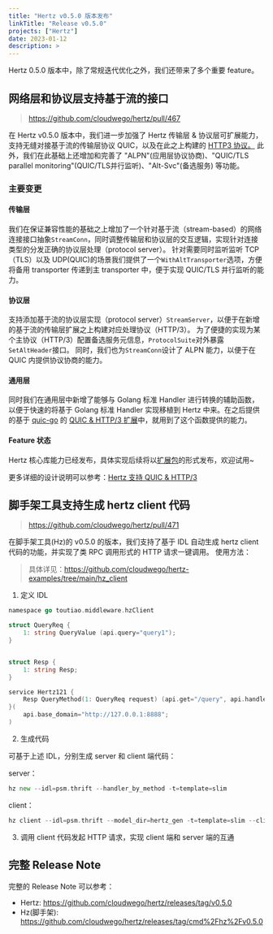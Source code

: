 ```yaml
---
title: "Hertz v0.5.0 版本发布"
linkTitle: "Release v0.5.0"
projects: ["Hertz"]
date: 2023-01-12
description: >
---
```


Hertz 0.5.0 版本中，除了常规迭代优化之外，我们还带来了多个重要 feature。

## 网络层和协议层支持基于流的接口

>https://github.com/cloudwego/hertz/pull/467

在 Hertz v0.5.0 版本中，我们进一步加强了 Hertz 传输层 & 协议层可扩展能力，支持无缝对接基于流的传输层协议 QUIC，以及在此之上构建的 [HTTP3 协议。](https://github.com/cloudwego/hertz/issues/458)
此外，我们在此基础上还增加和完善了 "ALPN"(应用层协议协商)、"QUIC/TLS parallel monitoring"(QUIC/TLS并行监听)、"Alt-Svc"(备选服务) 等功能。

### 主要变更
#### 传输层
我们在保证兼容性能的基础之上增加了一个针对基于流（stream-based）的网络连接接口抽象`StreamConn`，同时调整传输层和协议层的交互逻辑，实现针对连接类型的分发正确的协议层处理（protocol server）。
针对需要同时监听监听 TCP（TLS）以及 UDP(QUIC)的场景我们提供了一个`WithAltTransporter`选项，方便将备用 transporter 传递到主 transporter 中，便于实现 QUIC/TLS 并行监听的能力。

#### 协议层
支持添加基于流的协议层实现（protocol server）`StreamServer`，以便于在新增的基于流的传输层扩展之上构建对应处理协议（HTTP/3）。
为了便捷的实现为某个主协议（HTTP/3）配置备选服务元信息，`ProtocolSuite`对外暴露`SetAltHeader`接口。
同时，我们也为`StreamConn`设计了 ALPN 能力，以便于在 QUIC 内提供协议协商的能力。

#### 通用层
同时我们在通用层中新增了能够与 Golang 标准 Handler 进行转换的辅助函数，以便于快速的将基于 Golang 标准 Handler 实现移植到 Hertz 中来。在之后提供的基于 [quic-go](https://github.com/lucas-clemente/quic-go) 的 [QUIC & HTTP/3 扩展](https://github.com/hertz-contrib/http3/pull/1)中，就用到了这个函数提供的能力。


#### Feature 状态
Hertz 核心库能力已经发布，具体实现后续将以[扩展包](https://github.com/hertz-contrib/http3/pull/1)的形式发布，欢迎试用~


更多详细的设计说明可以参考：[Hertz 支持 QUIC & HTTP/3](/zh/blog/2023/08/02/hertz-%E6%94%AF%E6%8C%81-quic-http/3/)

## 脚手架工具支持生成 hertz client 代码
>https://github.com/cloudwego/hertz/pull/471

在脚手架工具(Hz)的 v0.5.0 的版本，我们支持了基于 IDL 自动生成 hertz client 代码的功能，并实现了类 RPC 调用形式的 HTTP 请求一键调用。
使用方法：
>具体详见：https://github.com/cloudwego/hertz-examples/tree/main/hz_client

1. 定义 IDL
```go
namespace go toutiao.middleware.hzClient

struct QueryReq {
    1: string QueryValue (api.query="query1");
}


struct Resp {
    1: string Resp;
}

service Hertz121 {
    Resp QueryMethod(1: QueryReq request) (api.get="/query", api.handler_path="get");
}(
    api.base_domain="http://127.0.0.1:8888";
)
```
2. 生成代码

可基于上述 IDL，分别生成 server 和 client 端代码：

server：
```go
hz new --idl=psm.thrift --handler_by_method -t=template=slim
```

client：
```go
hz client --idl=psm.thrift --model_dir=hertz_gen -t=template=slim --client_dir=hz_client
```

3. 调用 client 代码发起 HTTP 请求，实现 client 端和 server 端的互通

## 完整 Release Note

完整的 Release Note 可以参考：
* Hertz: https://github.com/cloudwego/hertz/releases/tag/v0.5.0
* Hz(脚手架): https://github.com/cloudwego/hertz/releases/tag/cmd%2Fhz%2Fv0.5.0
